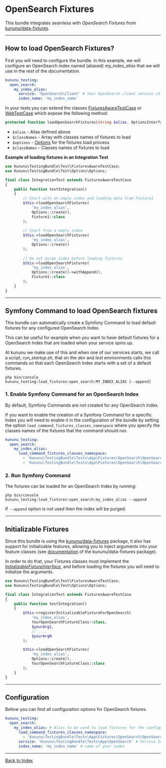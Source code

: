 # OpenSearch Fixtures

This bundle integrates seamless with *OpenSearch Fixtures* from [kununu/data-fixtures](https://github.com/kununu/data-fixtures).

----------------------------------

## How to load OpenSearch Fixtures?

First you will need to configure the bundle. In this example, we will configure an OpenSearch index named (aliased) *my_index_alias* that we will use in the rest of the documentation.

```yaml
kununu_testing:
  open_search:
    my_index_alias:
      service: 'OpenSearch\Client' # Your OpenSearch client service id
      index_name: 'my_index_name'
```

In your tests you can extend the classes [FixturesAwareTestCase](../../src/Test/FixturesAwareTestCase.php) or [WebTestCase](../../src/Test/WebTestCase.php) which expose the following method:

```php
protected function loadOpenSearchFixtures(string $alias, OptionsInterface $options, string ...$classNames): void
```

- `$alias` - Alias defined above
- `$classNames` - Array with classes names of fixtures to load
- `$options` - [Options](options.md) for the fixtures load process
- `$classNames` - Classes names of fixtures to load

**Example of loading fixtures in an Integration Test**

```php
use Kununu\TestingBundle\Test\FixturesAwareTestCase;
use Kununu\TestingBundle\Test\Options\Options;

final class IntegrationTest extends FixturesAwareTestCase
{
    public function testIntegration()
    {
        // Start with an empty index and loading data from Fixture1
        $this->loadOpenSearchFixtures(
            'my_index_alias',
            Options::create(),
            Fixture1::class
        );
        
        // Start from a empty index
        $this->loadOpenSearchFixtures(
            'my_index_alias',
            Options::create()
        );
        
        // Do not purge index before loading fixtures
        $this->loadOpenSearchFixtures(
            'my_index_alias',
            Options::create()->withAppend(),
            Fixture1::class
        );
    }
}
```

-----------------------

## Symfony Command to load OpenSearch fixtures

This bundle can automatically create a Symfony Command to load default fixtures for any configured OpenSearch Index. 

This can be useful for example when you want to have default fixtures for a OpenSearch Index that are loaded when your service spins up.

At kununu we make use of this and when one of our services starts, we call a script, *run_startup.sh*, that on the *dev* and *test* environments calls this commands so that each OpenSearch Index starts with a set of a default fixtures.

```shell
php bin/console kununu_testing:load_fixtures:open_search:MY_INDEX_ALIAS [--append]
```

### 1. Enable Symfony Command for an OpenSearch Index

By default, Symfony Commands are not created for any OpenSearch Index. 

If you want to enable the creation of a Symfony Command for a specific Index you will need to enable it in the configuration of the bundle by setting the option `load_command_fixtures_classes_namespace` where you specify the classes names of the fixtures that the command should run.

```yaml
kununu_testing:
  open_search:
    my_index_alias:
      load_command_fixtures_classes_namespace:
        - 'Kununu\TestingBundle\Tests\App\Fixtures\OpenSearch\OpenSearchFixture1'
        - 'Kununu\TestingBundle\Tests\App\Fixtures\OpenSearch\OpenSearchFixture2'
```

### 2. Run Symfony Command

The fixtures can be loaded for an OpenSearch Index by running:

```shell
php bin/console kununu_testing:load_fixtures:open_search:my_index_alias --append
```

If `--append` option is not used then the index will be purged.

------------------------------

## Initializable Fixtures

Since this bundle is using the [kununu/data-fixtures](https://github.com/kununu/data-fixtures) package, it also has support for initializable features, allowing you to inject arguments into your feature classes (see [documentation](https://github.com/kununu/data-fixtures) of the kununu/data-fixtures package).

In order to do that, your Fixtures classes must implement the *[InitializableFixtureInterface](https://github.com/kununu/data-fixtures/blob/master/src/InitializableFixtureInterface.php)*, and before loading the fixtures you will need to initialize the arguments.

```php
use Kununu\TestingBundle\Test\FixturesAwareTestCase;
use Kununu\TestingBundle\Test\Options\Options;

final class IntegrationTest extends FixturesAwareTestCase
{
    public function testIntegration()
    {
        $this->registerInitializableFixtureForOpenSearch(
            'my_index_alias',
            YourOpenSearchFixtureClass::class,
            $yourArg1,
            // ...,
            $yourArgN
        );

        $this->loadOpenSearchFixtures(
            'my_index_alias',
            Options::create(),
            YourOpenSearchFixtureClass::class
        );
    }
}
```

-------------------------

## Configuration

Bellow you can find all configuration options for OpenSearch fixtures.

```yaml
kununu_testing:
  open_search:
    my_index_alias: # Alias to be used to load fixtures for the configured index using the defined service
      load_command_fixtures_classes_namespace:
        - 'Kununu\TestingBundle\Tests\App\Fixtures\OpenSearch\OpenSearchFixture2' # FQDN for a fixtures class
      service: 'Kununu\TestingBundle\Tests\App\OpenSearch' # Service Id of an instance of OpenSearch\Client 
      index_name: 'my_index_name' # name of your index
```

---

[Back to Index](../../README.md)
